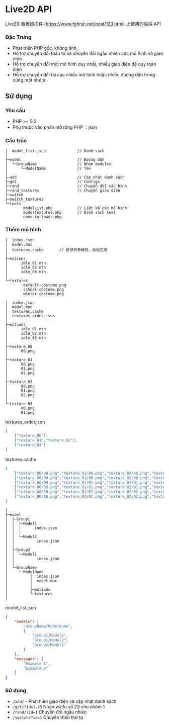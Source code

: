 # Live2D API

Live2D 看板娘插件 (https://www.fghrsh.net/post/123.html) 上使用的后端 API

### Đặc Trưng

- Phát triển PHP gốc, không  tĩnh,
- Hỗ trợ chuyển đổi tuần tự và chuyển đổi ngẫu nhiên các mô hình và giao diện
- Hỗ trợ chuyển đổi một mô hình duy nhất, nhiều giao diện đệ quy toàn diện
- Hỗ trợ chuyển đổi tải của nhiều mô hình hoặc nhiều đường dẫn trong cùng một nhóm
## Sử dụng

### Yêu cầu
- PHP  >= 5.2
- Phụ thuộc vào phần mở rông PHP ：json

### Cấu trúc

```shell
│  model_list.json              // Danh sách
│
├─model                         // Đường dẫn
│  └─GroupName                  // Nhóm modules
│      └─ModelName              // Tên
│
├─add                           // Cập nhật danh sách
├─get                           // Configs
├─rand                          // Chuyển đổi cấu hình
├─rand_textures                 // Chuyển giao diện
├─switch                     
├─switch_textures              
└─tools
        modelList.php           // Liệt kê các mô hình
        modelTextures.php       // Danh sách text
        name-to-lower.php       
```

### Thêm mô hình


```shell
│  index.json
│  model.moc
│  textures.cache       // 皮肤列表缓存，自动生成
│
├─motions
│      idle_01.mtn
│      idle_02.mtn
│      idle_03.mtn
│
└─textures
        default-costume.png
        school-costume.png
        winter-costume.png
```

```shell
│  index.json
│  model.moc
│  textures.cache
│  textures_order.json
│
├─motions
│      idle_01.mtn
│      idle_02.mtn
│      idle_03.mtn
│
├─texture_00
│      00.png
│
├─texture_01
│      00.png
│      01.png
│      02.png
│
├─texture_02
│      00.png
│      01.png
│      02.png
│
└─texture_03
       00.png
       01.png
```

textures_order.json

```json
[
    ["texture_00"],
    ["texture_01","texture_02"],
    ["texture_03"]
]
```

textures.cache

```json
[
    ["texture_00/00.png","texture_01/00.png","texture_02/00.png","texture_03/00.png"],
    ["texture_00/00.png","texture_01/00.png","texture_02/00.png","texture_03/01.png"],
    ["texture_00/00.png","texture_01/01.png","texture_02/01.png","texture_03/00.png"],
    ["texture_00/00.png","texture_01/01.png","texture_02/01.png","texture_03/01.png"],
    ["texture_00/00.png","texture_01/02.png","texture_02/02.png","texture_03/00.png"],
    ["texture_00/00.png","texture_01/02.png","texture_02/02.png","texture_03/01.png"]
]
```

```shell
│
├─model
│  ├─Group1
│  │  ├─Model1
│  │  │      index.json
│  │  │
│  │  └─Model2
│  │          index.json
│  │
│  ├─Group2
│  │  └─Model1
│  │          index.json
│  │
│  └─GroupName
│     └─ModelName
│          │  index.json
│          │  model.moc
│          │
│          ├─motions
│          └─textures
│
```

model_list.json
```json
{
    "models": [
        "GroupName/ModelName",
        [
            "Group1/Model1",
            "Group1/Model2",
            "Group2/Model1"
        ]
    ],
    "messages": [
        "Example 1",
        "Example 2"
    ]
}
```

### Sử dụng
- `/add/` - Phát hiện giao diện và cập nhật danh sách
- `/get/?id=1-23` Nhận waifu số 23 cho nhóm 1
- `/rand/?id=1` Chuyển đổi ngẫu nhiên 
- `/switch/?id=1` Chuyển theo thứ tự


